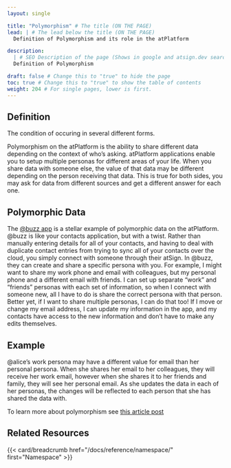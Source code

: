 ```yaml
---
layout: single

title: "Polymorphism" # The title (ON THE PAGE)
lead: | # The lead below the title (ON THE PAGE)
  Definition of Polymorphism and its role in the atPlatform

description:
  | # SEO Description of the page (Shows in google and atsign.dev search)
  Definition of Polymorphism

draft: false # Change this to "true" to hide the page
toc: true # Change this to "true" to show the table of contents
weight: 204 # For single pages, lower is first.
---
```


## Definition

The condition of occuring in several different forms.

Polymorphism on the atPlatform is the ability to share different data depending on the context of who’s asking. atPlatform applications enable you to setup multiple personas for different areas of your life. When you share data with someone else, the value of that data may be different depending on the person receiving that data. This is true for both sides, you may ask for data from different sources and get a different answer for each one.

## Polymorphic Data

The [@buzz app](https://atsign.com/apps/buzz/) is a stellar example of polymorphic data on the atPlatform. @buzz is like your contacts application, but with a twist. Rather than manually entering details for all of your contacts, and having to deal with duplicate contact entries from trying to sync all of your contacts over the cloud, you simply connect with someone through their atSign. In @buzz, they can create and share a specific persona with you. For example, I might want to share my work phone and email with colleagues, but my personal phone and a different email with friends. I can set up separate “work” and “friends” personas with each set of information, so when I connect with someone new, all I have to do is share the correct persona with that person. Better yet, if I want to share multiple personas, I can do that too! If I move or change my email address, I can update my information in the app, and my contacts have access to the new information and don’t have to make any edits themselves.

## Example

@alice’s work persona may have a different value for email than her personal persona. When she shares her email to her colleagues, they will receive her work email, however when she shares it to her friends and family, they will see her personal email. As she updates the data in each of her personas, the changes will be reflected to each person that she has shared the data with.

To learn more about polymorphism see [this article post](https://medium.com/flutter-community/building-flutter-apps-with-no-backend-9715b764a81e#67d3)

## Related Resources

{{< card/breadcrumb href="/docs/reference/namespace/" first="Namespace" >}}
